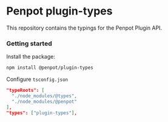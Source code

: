 # Penpot plugin-types

This repository contains the typings for the Penpot Plugin API.

### Getting started

Install the package:

```bash
npm install @penpot/plugin-types
```

Configure `tsconfig.json`

```json
"typeRoots": [
  "./node_modules/@types",
  "./node_modules/@penpot"
],
"types": ["plugin-types"],
```
